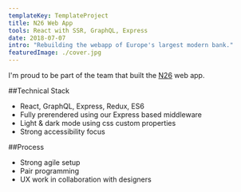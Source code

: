 ```yaml
---
templateKey: TemplateProject
title: N26 Web App
tools: React with SSR, GraphQL, Express
date: 2018-07-07
intro: "Rebuilding the webapp of Europe's largest modern bank."
featuredImage: ./cover.jpg
---
```


I'm proud to be part of the team that built the [N26](https://n26.com/en-de/) web app.

##Technical Stack

- React, GraphQL, Express, Redux, ES6
- Fully prerendered using our Express based middleware
- Light & dark mode using css custom properties
- Strong accessibility focus

##Process

- Strong agile setup
- Pair programming
- UX work in collaboration with designers
